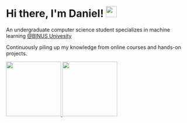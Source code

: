 # Hi there, I'm Daniel! <img src="https://raw.githubusercontent.com/MartinHeinz/MartinHeinz/master/wave.gif" height="30px" style="max-height:100%;">

An undergraduate computer science student specializes in machine learning [@BINUS Univesity](https://binus.ac.id/)

Continuously piling up my knowledge from online courses and hands-on projects.
 
<a href="https://github.com/dzniel">
  <img height="150em" src="https://github-readme-stats.vercel.app/api?username=dzniel&theme=buefy&show_icons=true"/>
  <img height="150em" src="https://github-readme-stats.vercel.app/api/top-langs/?username=dzniel&theme=buefy&layout=compact"/>
 </a>
            
            
<!--
**dzniel/dzniel** is a ✨ _special_ ✨ repository because its `README.md` (this file) appears on your GitHub profile.

Here are some ideas to get you started:

- 🔭 I’m currently working on ...
- 🌱 I’m currently learning ...
- 👯 I’m looking to collaborate on ...
- 🤔 I’m looking for help with ...
- 💬 Ask me about ...
- 📫 How to reach me: ...
- 😄 Pronouns: ...
- ⚡ Fun fact: ...
-->
